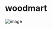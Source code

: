 # woodmart

![image](https://user-images.githubusercontent.com/87018423/225303181-4f8811eb-8a2e-4155-8187-c8bd4bb7af75.png)
